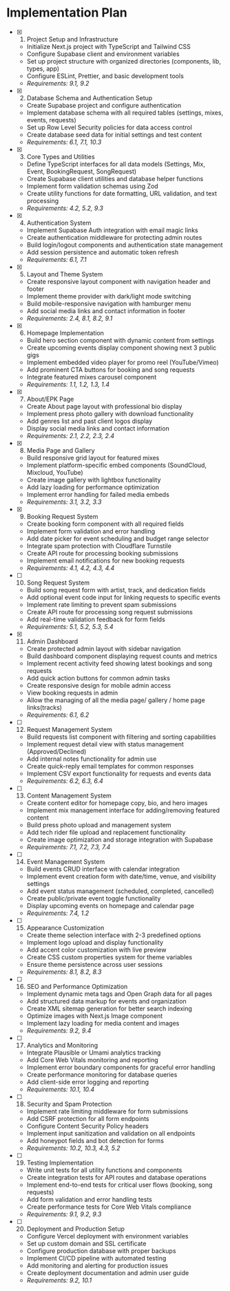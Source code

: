 # Implementation Plan

- [x] 1. Project Setup and Infrastructure




  - Initialize Next.js project with TypeScript and Tailwind CSS
  - Configure Supabase client and environment variables
  - Set up project structure with organized directories (components, lib, types, app)
  - Configure ESLint, Prettier, and basic development tools
  - _Requirements: 9.1, 9.2_

- [x] 2. Database Schema and Authentication Setup





  - Create Supabase project and configure authentication
  - Implement database schema with all required tables (settings, mixes, events, requests)
  - Set up Row Level Security policies for data access control
  - Create database seed data for initial settings and test content
  - _Requirements: 6.1, 7.1, 10.3_

- [x] 3. Core Types and Utilities
  - Define TypeScript interfaces for all data models (Settings, Mix, Event, BookingRequest, SongRequest)
  - Create Supabase client utilities and database helper functions
  - Implement form validation schemas using Zod
  - Create utility functions for date formatting, URL validation, and text processing
  - _Requirements: 4.2, 5.2, 9.3_

- [x] 4. Authentication System






  - Implement Supabase Auth integration with email magic links
  - Create authentication middleware for protecting admin routes
  - Build login/logout components and authentication state management
  - Add session persistence and automatic token refresh
  - _Requirements: 6.1, 7.1_

- [x] 5. Layout and Theme System





  - Create responsive layout component with navigation header and footer
  - Implement theme provider with dark/light mode switching
  - Build mobile-responsive navigation with hamburger menu
  - Add social media links and contact information in footer
  - _Requirements: 2.4, 8.1, 8.2, 9.1_

- [x] 6. Homepage Implementation






  - Build hero section component with dynamic content from settings
  - Create upcoming events display component showing next 3 public gigs
  - Implement embedded video player for promo reel (YouTube/Vimeo)
  - Add prominent CTA buttons for booking and song requests
  - Integrate featured mixes carousel component
  - _Requirements: 1.1, 1.2, 1.3, 1.4_

- [x] 7. About/EPK Page






  - Create About page layout with professional bio display
  - Implement press photo gallery with download functionality
  - Add genres list and past client logos display
  - Display social media links and contact information
  - _Requirements: 2.1, 2.2, 2.3, 2.4_

- [x] 8. Media Page and Gallery
  - Build responsive grid layout for featured mixes
  - Implement platform-specific embed components (SoundCloud, Mixcloud, YouTube)
  - Create image gallery with lightbox functionality
  - Add lazy loading for performance optimization
  - Implement error handling for failed media embeds
  - _Requirements: 3.1, 3.2, 3.3_

- [x] 9. Booking Request System
  - Create booking form component with all required fields
  - Implement form validation and error handling
  - Add date picker for event scheduling and budget range selector
  - Integrate spam protection with Cloudflare Turnstile
  - Create API route for processing booking submissions
  - Implement email notifications for new booking requests
  - _Requirements: 4.1, 4.2, 4.3, 4.4_

- [ ] 10. Song Request System
  - Build song request form with artist, track, and dedication fields
  - Add optional event code input for linking requests to specific events
  - Implement rate limiting to prevent spam submissions
  - Create API route for processing song request submissions
  - Add real-time validation feedback for form fields
  - _Requirements: 5.1, 5.2, 5.3, 5.4_

- [x] 11. Admin Dashboard
  - Create protected admin layout with sidebar navigation
  - Build dashboard component displaying request counts and metrics
  - Implement recent activity feed showing latest bookings and song requests
  - Add quick action buttons for common admin tasks
  - Create responsive design for mobile admin access
  - View booking requests in admin 
  - Allow the managing of all the media page/ gallery / home page links(tracks)
  - _Requirements: 6.1, 6.2_

- [ ] 12. Request Management System
  - Build requests list component with filtering and sorting capabilities
  - Implement request detail view with status management (Approved/Declined)
  - Add internal notes functionality for admin use
  - Create quick-reply email templates for common responses
  - Implement CSV export functionality for requests and events data
  - _Requirements: 6.2, 6.3, 6.4_

- [ ] 13. Content Management System
  - Create content editor for homepage copy, bio, and hero images
  - Implement mix management interface for adding/removing featured content
  - Build press photo upload and management system
  - Add tech rider file upload and replacement functionality
  - Create image optimization and storage integration with Supabase
  - _Requirements: 7.1, 7.2, 7.3, 7.4_

- [ ] 14. Event Management System
  - Build events CRUD interface with calendar integration
  - Implement event creation form with date/time, venue, and visibility settings
  - Add event status management (scheduled, completed, cancelled)
  - Create public/private event toggle functionality
  - Display upcoming events on homepage and calendar page
  - _Requirements: 7.4, 1.2_

- [ ] 15. Appearance Customization
  - Create theme selection interface with 2-3 predefined options
  - Implement logo upload and display functionality
  - Add accent color customization with live preview
  - Create CSS custom properties system for theme variables
  - Ensure theme persistence across user sessions
  - _Requirements: 8.1, 8.2, 8.3_

- [ ] 16. SEO and Performance Optimization
  - Implement dynamic meta tags and Open Graph data for all pages
  - Add structured data markup for events and organization
  - Create XML sitemap generation for better search indexing
  - Optimize images with Next.js Image component
  - Implement lazy loading for media content and images
  - _Requirements: 9.2, 9.4_

- [ ] 17. Analytics and Monitoring
  - Integrate Plausible or Umami analytics tracking
  - Add Core Web Vitals monitoring and reporting
  - Implement error boundary components for graceful error handling
  - Create performance monitoring for database queries
  - Add client-side error logging and reporting
  - _Requirements: 10.1, 10.4_

- [ ] 18. Security and Spam Protection
  - Implement rate limiting middleware for form submissions
  - Add CSRF protection for all form endpoints
  - Configure Content Security Policy headers
  - Implement input sanitization and validation on all endpoints
  - Add honeypot fields and bot detection for forms
  - _Requirements: 10.2, 10.3, 4.3, 5.2_

- [ ] 19. Testing Implementation
  - Write unit tests for all utility functions and components
  - Create integration tests for API routes and database operations
  - Implement end-to-end tests for critical user flows (booking, song requests)
  - Add form validation and error handling tests
  - Create performance tests for Core Web Vitals compliance
  - _Requirements: 9.1, 9.2, 9.3_

- [ ] 20. Deployment and Production Setup
  - Configure Vercel deployment with environment variables
  - Set up custom domain and SSL certificate
  - Configure production database with proper backups
  - Implement CI/CD pipeline with automated testing
  - Add monitoring and alerting for production issues
  - Create deployment documentation and admin user guide
  - _Requirements: 9.2, 10.1_